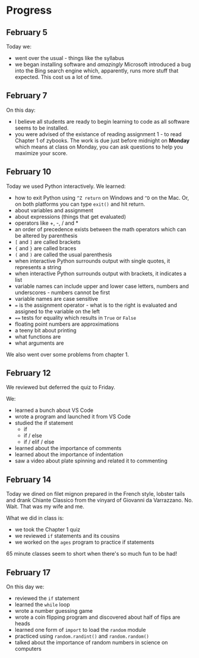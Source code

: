 # Progress

## February 5

Today we:

* went over the usual - things like the syllabus
* we began installing software and *amazingly* Microsoft introduced a bug into the Bing search engine which, apparently, runs more stuff that expected. This cost us a lot of time.

## February 7

On this day:

* I believe all students are ready to begin learning to code as all software seems to be installed.
* you were advised of the existance of reading assignment 1 - to read Chapter 1 of zybooks. The work is due just before midnight on **Monday** which means at class on Monday, you can ask questions to help you maximize your score.

## February 10

Today we used Python interactively. We learned:

* how to exit Python using `^Z return` on Windows and `^D` on the Mac. Or, on both platforms you can type `exit()` and hit return.
* about variables and assignment
* about expressions (things that get evaluated)
* operators like +, -, / and *
* an order of precedence exists between the math operators which can be altered by parenthesis
* `[` and `]` are called brackets
* `{` and `}` are called braces
* `(` and `)` are called the usual parenthesis
* when interactive Python surrounds output with single quotes, it represents a string
* when interactive Python surrounds output with brackets, it indicates a list
* variable names can include upper and lower case letters, numbers and underscores - numbers cannot be first
* variable names are case sensitive
* `=` is the assignment operator - what is to the right is evaluated and assigned to the variable on the left
* `==` tests for equality which results in `True` or `False`
* floating point numbers are approximations
* a teeny bit about printing
* what functions are
* what arguments are

We also went over some problems from chapter 1.

## February 12

We reviewed but deferred the quiz to Friday.

We:
* learned a bunch about VS Code
* wrote a program and launched it from VS Code
* studied the if statement
  * if
  * if / else
  * if / elif / else
* learned about the importance of comments
* learned about the importance of indentation
* saw a video about plate spinning and related it to commenting

## February 14

Today we dined on filet mignon prepared in the French style, lobster tails and drank Chiante Classico from the vinyard of Giovanni da Varrazzano. No. Wait. That was my wife and me.

What we did in class is:

* we took the Chapter 1 quiz
* we reviewed `if` statements and its cousins
* we worked on the `ages` program to practice if statements

65 minute classes seem to short when there's so much fun to be had!

## February 17

On this day we:

* reviewed the `if` statement
* learned the `while` loop
* wrote a number guessing game
* wrote a coin flipping program and discovered about half of flips are heads
* learned one form of `import` to load the `random` module
* practiced using `random.randint()` and `random.random()`
* talked about the importance of random numbers in science on computers

